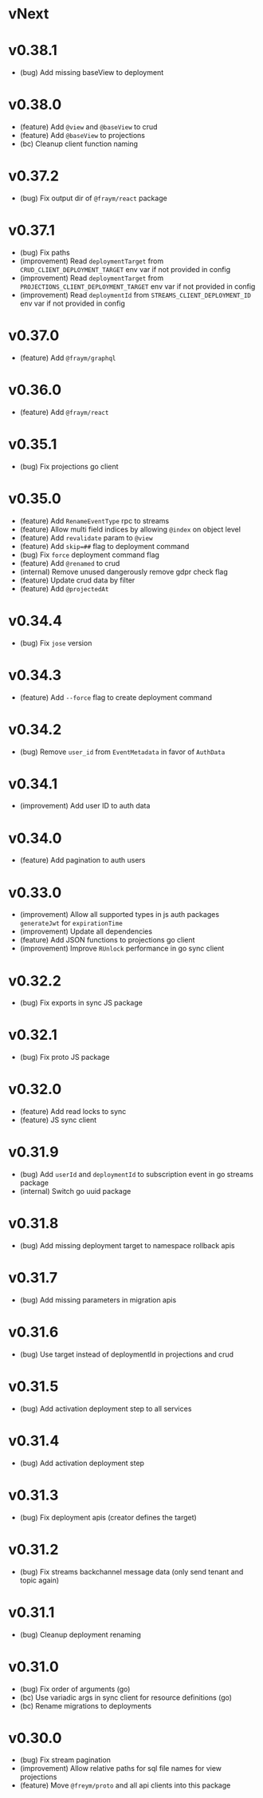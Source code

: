 # vNext

# v0.38.1

- (bug) Add missing baseView to deployment

# v0.38.0

- (feature) Add `@view` and `@baseView` to crud
- (feature) Add `@baseView` to projections
- (bc) Cleanup client function naming

# v0.37.2

- (bug) Fix output dir of `@fraym/react` package

# v0.37.1

- (bug) Fix paths
- (improvement) Read `deploymentTarget` from `CRUD_CLIENT_DEPLOYMENT_TARGET` env var if not provided in config
- (improvement) Read `deploymentTarget` from `PROJECTIONS_CLIENT_DEPLOYMENT_TARGET` env var if not provided in config
- (improvement) Read `deploymentId` from `STREAMS_CLIENT_DEPLOYMENT_ID` env var if not provided in config

# v0.37.0

- (feature) Add `@fraym/graphql`

# v0.36.0

- (feature) Add `@fraym/react`

# v0.35.1

- (bug) Fix projections go client

# v0.35.0

- (feature) Add `RenameEventType` rpc to streams
- (feature) Allow multi field indices by allowing `@index` on object level
- (feature) Add `revalidate` param to `@view`
- (feature) Add `skip=##` flag to deployment command
- (bug) Fix `force` deployment command flag
- (feature) Add `@renamed` to crud
- (internal) Remove unused dangerously remove gdpr check flag
- (feature) Update crud data by filter
- (feature) Add `@projectedAt`

# v0.34.4

- (bug) Fix `jose` version

# v0.34.3

- (feature) Add `--force` flag to create deployment command

# v0.34.2

- (bug) Remove `user_id` from `EventMetadata` in favor of `AuthData`

# v0.34.1

- (improvement) Add user ID to auth data

# v0.34.0

- (feature) Add pagination to auth users

# v0.33.0

- (improvement) Allow all supported types in js auth packages `generateJwt` for `expirationTime`
- (improvement) Update all dependencies
- (feature) Add JSON functions to projections go client
- (improvement) Improve `RUnlock` performance in go sync client

# v0.32.2

- (bug) Fix exports in sync JS package

# v0.32.1

- (bug) Fix proto JS package

# v0.32.0

- (feature) Add read locks to sync
- (feature) JS sync client

# v0.31.9

- (bug) Add `userId` and `deploymentId` to subscription event in go streams package
- (internal) Switch go uuid package

# v0.31.8

- (bug) Add missing deployment target to namespace rollback apis

# v0.31.7

- (bug) Add missing parameters in migration apis

# v0.31.6

- (bug) Use target instead of deploymentId in projections and crud

# v0.31.5

- (bug) Add activation deployment step to all services

# v0.31.4

- (bug) Add activation deployment step

# v0.31.3

- (bug) Fix deployment apis (creator defines the target)

# v0.31.2

- (bug) Fix streams backchannel message data (only send tenant and topic again)

# v0.31.1

- (bug) Cleanup deployment renaming

# v0.31.0

- (bug) Fix order of arguments (go)
- (bc) Use variadic args in sync client for resource definitions (go)
- (bc) Rename migrations to deployments

# v0.30.0

- (bug) Fix stream pagination
- (improvement) Allow relative paths for sql file names for view projections
- (feature) Move `@freym/proto` and all api clients into this package

